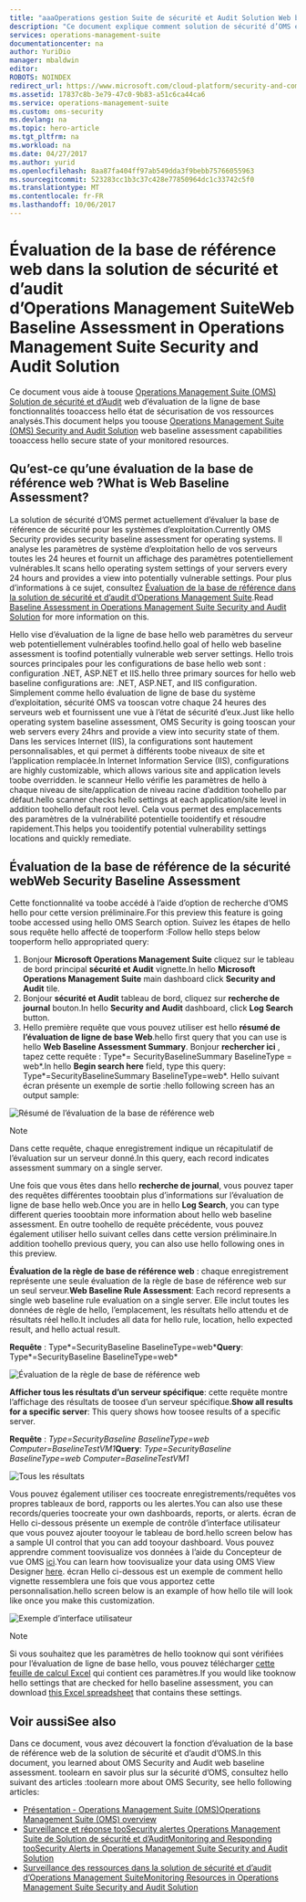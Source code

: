 ```yaml
---
title: "aaaOperations gestion Suite de sécurité et Audit Solution Web base | Documents Microsoft"
description: "Ce document explique comment solution de sécurité d’OMS et d’Audit toouse tooperform une évaluation de la ligne de base web de tous les serveurs web analysés fins de conformité et sécurité."
services: operations-management-suite
documentationcenter: na
author: YuriDio
manager: mbaldwin
editor: 
ROBOTS: NOINDEX
redirect_url: https://www.microsoft.com/cloud-platform/security-and-compliance
ms.assetid: 17837c8b-3e79-47c0-9b83-a51c6ca44ca6
ms.service: operations-management-suite
ms.custom: oms-security
ms.devlang: na
ms.topic: hero-article
ms.tgt_pltfrm: na
ms.workload: na
ms.date: 04/27/2017
ms.author: yurid
ms.openlocfilehash: 8aa87fa404ff97ab549dda3f9bebb75766055963
ms.sourcegitcommit: 523283cc1b3c37c428e77850964dc1c33742c5f0
ms.translationtype: MT
ms.contentlocale: fr-FR
ms.lasthandoff: 10/06/2017
---
```

# <a name="web-baseline-assessment-in-operations-management-suite-security-and-audit-solution"></a><span data-ttu-id="cf2a0-103">Évaluation de la base de référence web dans la solution de sécurité et d’audit d’Operations Management Suite</span><span class="sxs-lookup"><span data-stu-id="cf2a0-103">Web Baseline Assessment in Operations Management Suite Security and Audit Solution</span></span>
<span data-ttu-id="cf2a0-104">Ce document vous aide à toouse [Operations Management Suite (OMS) Solution de sécurité et d’Audit](operations-management-suite-overview.md) web d’évaluation de la ligne de base fonctionnalités tooaccess hello état de sécurisation de vos ressources analysés.</span><span class="sxs-lookup"><span data-stu-id="cf2a0-104">This document helps you toouse [Operations Management Suite (OMS) Security and Audit Solution](operations-management-suite-overview.md) web baseline assessment capabilities tooaccess hello secure state of your monitored resources.</span></span>

## <a name="what-is-web-baseline-assessment"></a><span data-ttu-id="cf2a0-105">Qu’est-ce qu’une évaluation de la base de référence web ?</span><span class="sxs-lookup"><span data-stu-id="cf2a0-105">What is Web Baseline Assessment?</span></span>
<span data-ttu-id="cf2a0-106">La solution de sécurité d’OMS permet actuellement d’évaluer la base de référence de sécurité pour les systèmes d’exploitation.</span><span class="sxs-lookup"><span data-stu-id="cf2a0-106">Currently OMS Security provides security baseline assessment for operating systems.</span></span> <span data-ttu-id="cf2a0-107">Il analyse les paramètres de système d’exploitation hello de vos serveurs toutes les 24 heures et fournit un affichage des paramètres potentiellement vulnérables.</span><span class="sxs-lookup"><span data-stu-id="cf2a0-107">It scans hello operating system settings of your servers every 24 hours and provides a view into potentially vulnerable settings.</span></span> <span data-ttu-id="cf2a0-108">Pour plus d’informations à ce sujet, consultez [Évaluation de la base de référence dans la solution de sécurité et d’audit d’Operations Management Suite](oms-security-baseline.md).</span><span class="sxs-lookup"><span data-stu-id="cf2a0-108">Read [Baseline Assessment in Operations Management Suite Security and Audit Solution](oms-security-baseline.md) for more information on this.</span></span>

<span data-ttu-id="cf2a0-109">Hello vise d’évaluation de la ligne de base hello web paramètres du serveur web potentiellement vulnérables toofind.</span><span class="sxs-lookup"><span data-stu-id="cf2a0-109">hello goal of hello web baseline assessment is toofind potentially vulnerable web server settings.</span></span> <span data-ttu-id="cf2a0-110">Hello trois sources principales pour les configurations de base hello web sont : configuration .NET, ASP.NET et IIS.</span><span class="sxs-lookup"><span data-stu-id="cf2a0-110">hello three primary sources for hello web baseline configurations are: .NET, ASP.NET, and IIS configuration.</span></span>  <span data-ttu-id="cf2a0-111">Simplement comme hello évaluation de ligne de base du système d’exploitation, sécurité OMS va tooscan votre chaque 24 heures des serveurs web et fournissent une vue à l’état de sécurité d’eux.</span><span class="sxs-lookup"><span data-stu-id="cf2a0-111">Just like hello operating system baseline assessment, OMS Security is going tooscan your web servers every 24hrs and provide a view into security state of them.</span></span>  <span data-ttu-id="cf2a0-112">Dans les services Internet (IIS), la configurations sont hautement personnalisables, et qui permet à différents toobe niveaux de site et l’application remplacée.</span><span class="sxs-lookup"><span data-stu-id="cf2a0-112">In Internet Information Service (IIS), configurations are highly customizable, which allows various site and application levels toobe overridden.</span></span> <span data-ttu-id="cf2a0-113">le scanneur Hello vérifie les paramètres de hello à chaque niveau de site/application de niveau racine d’addition toohello par défaut.</span><span class="sxs-lookup"><span data-stu-id="cf2a0-113">hello scanner checks hello settings at each application/site level in addition toohello default root level.</span></span> <span data-ttu-id="cf2a0-114">Cela vous permet des emplacements des paramètres de la vulnérabilité potentielle tooidentify et résoudre rapidement.</span><span class="sxs-lookup"><span data-stu-id="cf2a0-114">This helps you tooidentify potential vulnerability settings locations and quickly remediate.</span></span>


## <a name="web-security-baseline-assessment"></a><span data-ttu-id="cf2a0-115">Évaluation de la base de référence de la sécurité web</span><span class="sxs-lookup"><span data-stu-id="cf2a0-115">Web Security Baseline Assessment</span></span>
<span data-ttu-id="cf2a0-116">Cette fonctionnalité va toobe accédé à l’aide d’option de recherche d’OMS hello pour cette version préliminaire.</span><span class="sxs-lookup"><span data-stu-id="cf2a0-116">For this preview this feature is going toobe accessed using hello OMS Search option.</span></span> <span data-ttu-id="cf2a0-117">Suivez les étapes de hello sous requête hello affecté de tooperform :</span><span class="sxs-lookup"><span data-stu-id="cf2a0-117">Follow hello steps below tooperform hello appropriated query:</span></span>

1. <span data-ttu-id="cf2a0-118">Bonjour **Microsoft Operations Management Suite** cliquez sur le tableau de bord principal **sécurité et Audit** vignette.</span><span class="sxs-lookup"><span data-stu-id="cf2a0-118">In hello **Microsoft Operations Management Suite** main dashboard click **Security and Audit** tile.</span></span>
2. <span data-ttu-id="cf2a0-119">Bonjour **sécurité et Audit** tableau de bord, cliquez sur **recherche de journal** bouton.</span><span class="sxs-lookup"><span data-stu-id="cf2a0-119">In hello **Security and Audit** dashboard, click **Log Search** button.</span></span>
3. <span data-ttu-id="cf2a0-120">Hello première requête que vous pouvez utiliser est hello **résumé de l’évaluation de ligne de base Web**.</span><span class="sxs-lookup"><span data-stu-id="cf2a0-120">hello first query that you can use is hello **Web Baseline Assessment Summary**.</span></span> <span data-ttu-id="cf2a0-121">Bonjour **rechercher ici** , tapez cette requête : Type*= SecurityBaselineSummary BaselineType = web*.</span><span class="sxs-lookup"><span data-stu-id="cf2a0-121">In hello **Begin search here** field, type this query: Type*=SecurityBaselineSummary BaselineType=web*.</span></span> <span data-ttu-id="cf2a0-122">Hello suivant écran présente un exemple de sortie :</span><span class="sxs-lookup"><span data-stu-id="cf2a0-122">hello following screen has an output sample:</span></span>

![Résumé de l’évaluation de la base de référence web](./media/oms-security-web-baseline/oms-security-web-baseline-fig1-new.png)

> [!NOTE]
> <span data-ttu-id="cf2a0-124">Dans cette requête, chaque enregistrement indique un récapitulatif de l’évaluation sur un serveur donné.</span><span class="sxs-lookup"><span data-stu-id="cf2a0-124">In this query, each record indicates assessment summary on a single server.</span></span>

<span data-ttu-id="cf2a0-125">Une fois que vous êtes dans hello **recherche de journal**, vous pouvez taper des requêtes différentes tooobtain plus d’informations sur l’évaluation de ligne de base hello web.</span><span class="sxs-lookup"><span data-stu-id="cf2a0-125">Once you are in hello **Log Search**, you can type different queries tooobtain more information about hello web baseline assessment.</span></span> <span data-ttu-id="cf2a0-126">En outre toohello de requête précédente, vous pouvez également utiliser hello suivant celles dans cette version préliminaire.</span><span class="sxs-lookup"><span data-stu-id="cf2a0-126">In addition toohello previous query, you can also use hello following ones in this preview.</span></span>

<span data-ttu-id="cf2a0-127">**Évaluation de la règle de base de référence web** : chaque enregistrement représente une seule évaluation de la règle de base de référence web sur un seul serveur.</span><span class="sxs-lookup"><span data-stu-id="cf2a0-127">**Web Baseline Rule Assessment**: Each record represents a single web baseline rule evaluation on a single server.</span></span> <span data-ttu-id="cf2a0-128">Elle inclut toutes les données de règle de hello, l’emplacement, les résultats hello attendu et de résultats réel hello.</span><span class="sxs-lookup"><span data-stu-id="cf2a0-128">It includes all data for hello rule, location, hello expected result, and hello actual result.</span></span>

<span data-ttu-id="cf2a0-129">**Requête** : Type*=SecurityBaseline BaselineType=web*</span><span class="sxs-lookup"><span data-stu-id="cf2a0-129">**Query**: Type*=SecurityBaseline BaselineType=web*</span></span>

![Évaluation de la règle de base de référence web](./media/oms-security-web-baseline/oms-security-web-baseline-fig2.png)

<span data-ttu-id="cf2a0-131">**Afficher tous les résultats d’un serveur spécifique**: cette requête montre l’affichage des résultats de toosee d’un serveur spécifique.</span><span class="sxs-lookup"><span data-stu-id="cf2a0-131">**Show all results for a specific server**: This query shows how toosee results of a specific server.</span></span>

<span data-ttu-id="cf2a0-132">**Requête** : *Type=SecurityBaseline BaselineType=web Computer=BaselineTestVM1*</span><span class="sxs-lookup"><span data-stu-id="cf2a0-132">**Query**: *Type=SecurityBaseline BaselineType=web Computer=BaselineTestVM1*</span></span>

![Tous les résultats](./media/oms-security-web-baseline/oms-security-web-baseline-fig3.png)

<span data-ttu-id="cf2a0-134">Vous pouvez également utiliser ces toocreate enregistrements/requêtes vos propres tableaux de bord, rapports ou les alertes.</span><span class="sxs-lookup"><span data-stu-id="cf2a0-134">You can also use these records/queries toocreate your own dashboards, reports, or alerts.</span></span> <span data-ttu-id="cf2a0-135">écran de Hello ci-dessous présente un exemple de contrôle d’interface utilisateur que vous pouvez ajouter tooyour le tableau de bord.</span><span class="sxs-lookup"><span data-stu-id="cf2a0-135">hello screen below has a sample UI control that you can add tooyour dashboard.</span></span> <span data-ttu-id="cf2a0-136">Vous pouvez apprendre comment toovisualize vos données à l’aide du Concepteur de vue OMS [ici](https://blogs.technet.microsoft.com/msoms/2016/06/30/oms-view-designer-visualize-your-data-your-way/).</span><span class="sxs-lookup"><span data-stu-id="cf2a0-136">You can learn how toovisualize your data using OMS View Designer [here](https://blogs.technet.microsoft.com/msoms/2016/06/30/oms-view-designer-visualize-your-data-your-way/).</span></span> <span data-ttu-id="cf2a0-137">écran Hello ci-dessous est un exemple de comment hello vignette ressemblera une fois que vous apportez cette personnalisation.</span><span class="sxs-lookup"><span data-stu-id="cf2a0-137">hello screen below is an example of how hello tile will look like once you make this customization.</span></span>

![Exemple d’interface utilisateur](./media/oms-security-web-baseline/oms-security-web-baseline-fig4.png)

> [!NOTE]
> <span data-ttu-id="cf2a0-139">Si vous souhaitez que les paramètres de hello tooknow qui sont vérifiées pour l’évaluation de ligne de base hello, vous pouvez télécharger [cette feuille de calcul Excel](https://gallery.technet.microsoft.com/OMS-Web-Baseline-1e811690) qui contient ces paramètres.</span><span class="sxs-lookup"><span data-stu-id="cf2a0-139">If you would like tooknow hello settings that are checked for hello baseline assessment, you can download [this Excel spreadsheet](https://gallery.technet.microsoft.com/OMS-Web-Baseline-1e811690) that contains these settings.</span></span>

## <a name="see-also"></a><span data-ttu-id="cf2a0-140">Voir aussi</span><span class="sxs-lookup"><span data-stu-id="cf2a0-140">See also</span></span>
<span data-ttu-id="cf2a0-141">Dans ce document, vous avez découvert la fonction d’évaluation de la base de référence web de la solution de sécurité et d’audit d’OMS.</span><span class="sxs-lookup"><span data-stu-id="cf2a0-141">In this document, you learned about OMS Security and Audit web baseline assessment.</span></span> <span data-ttu-id="cf2a0-142">toolearn en savoir plus sur la sécurité d’OMS, consultez hello suivant des articles :</span><span class="sxs-lookup"><span data-stu-id="cf2a0-142">toolearn more about OMS Security, see hello following articles:</span></span>

* [<span data-ttu-id="cf2a0-143">Présentation - Operations Management Suite (OMS)</span><span class="sxs-lookup"><span data-stu-id="cf2a0-143">Operations Management Suite (OMS) overview</span></span>](operations-management-suite-overview.md)
* [<span data-ttu-id="cf2a0-144">Surveillance et réponse tooSecurity alertes Operations Management Suite de Solution de sécurité et d’Audit</span><span class="sxs-lookup"><span data-stu-id="cf2a0-144">Monitoring and Responding tooSecurity Alerts in Operations Management Suite Security and Audit Solution</span></span>](oms-security-responding-alerts.md)
* [<span data-ttu-id="cf2a0-145">Surveillance des ressources dans la solution de sécurité et d’audit d’Operations Management Suite</span><span class="sxs-lookup"><span data-stu-id="cf2a0-145">Monitoring Resources in Operations Management Suite Security and Audit Solution</span></span>](oms-security-monitoring-resources.md)

